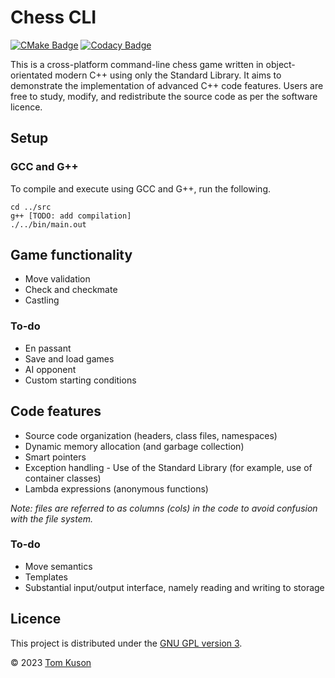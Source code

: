 # Chess CLI

[![CMake Badge](https://img.shields.io/github/actions/workflow/status/tjkuson/chess-cpp/cmake.yml?branch=main)](https://github.com/tjkuson/chess-cpp/actions/workflows/cmake.yml)
[![Codacy Badge](https://img.shields.io/codacy/grade/393c681a2ce34fc78d64acf745398cee)](https://www.codacy.com/gh/tjkuson/chess-cpp/dashboard)

This is a cross-platform command-line chess game written in object-orientated modern C++ using only the Standard Library. It aims to demonstrate the implementation of advanced C++ code features. Users are free to study, modify, and redistribute the source code as per the software licence.

## Setup

### GCC and G++

To compile and execute using GCC and G++, run the following.

```shell
cd ../src
g++ [TODO: add compilation] 
./../bin/main.out
```

## Game functionality

- Move validation
- Check and checkmate
- Castling

### To-do

- En passant
- Save and load games
- AI opponent
- Custom starting conditions

## Code features

- Source code organization (headers, class files, namespaces)
- Dynamic memory allocation (and garbage collection)
- Smart pointers
- Exception handling - Use of the Standard Library (for example, use of container classes)
- Lambda expressions (anonymous functions)

_Note: files are referred to as columns (cols) in the code to avoid confusion with the file system._

### To-do

- Move semantics
- Templates
- Substantial input/output interface, namely reading and writing to storage

## Licence

This project is distributed under the [GNU GPL version 3](LICENCE).

© 2023 [Tom Kuson](https://github.com/tjkuson/)
